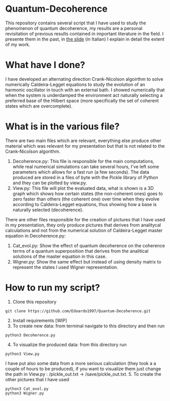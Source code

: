 # Quantum-Decoherence

This repository contains several script that I have used to study the phenomenon of quantum decoherence, my results are a personal revisitation of previous results contained in important literature in the field. I presente them in the past, in [the slide](https://github.com/Edoardo1997/Quantum-Decoherence/blob/main/Presentation.pdf) (in Italian) I explain in detail the extent of my work.
# What have I done?

I have developed an alternating direction Crank-Nicolson algoirthm to solve numerically Caldeira-Legget equations to study the evolution of an harmonic oscillator in touch with an external bath. I showed numerically that when the system is underdamped the environment act naturally selecting a preferred base of the Hilbert space (more specifically the set of coherent states which are overcomplete).
# What is in the various file?

There are two main files which are relevant, everything else produce other material which was relevant for my presentation but that is not related to the Crank-Nicolson algorithm.
1. Decoherence.py: This file is responsible for the main computations, while real numerical simulations can take several hours, I've left some parameters which allows for a fast run (a few seconds). The data produced are stored in a files of byte with the Pickle library of Python and they can be plotted by view.py.
2. View.py: This file will plot the evaluated data, what is shown is a 3D graph which shows how certain states (the non-coherent ones) goes to zero faster than others (the coherent one) over time when they evolve according to Caldeira-Legget equations, thus showing how a base is naturally selected (decoherence).

There are other files responsible for the creation of pictures that I have used in my presentation, they only produce pictures that derives from analitycal calculations and not from the numerical solution of Caldeira-Legget master equation in Decoherence.py:
1. Cat_evol.py: Show the effect of quantum decoherence on the coherence terms of a quantum superposition that derives from the analitical solutions of the master equation in this case. 
2. Wigner.py: Show the same effect but instead of using density matrix to represent the states I used Wigner representation.

# How to run my script?
1. Clone this repository
```
git clone https://github.com/Edoardo1997/Quantum-Decoherence.git
```
2. Install requirements [WIP]
3. To create new data: from terminal navigate to this directory and then run 
```
python3 Decoherence.py
```
4. To visualize the produced data: from this directory run
```
python3 View.py
```
I have put also some data from a more serious calculation (they took a a couple of hours to be produced), if you want to visualize them just change the path in View.py : /pickle_out.txt -> /save/pickle_out.txt. 
5. To create the other pictures that I have used 
```
python3 Cat_evol.py
python3 Wigner.py
```
